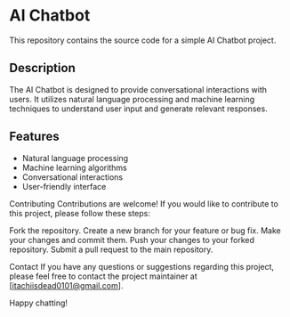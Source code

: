 # AI Chatbot
This repository contains the source code for a simple AI Chatbot project.

## Description

The AI Chatbot is designed to provide conversational interactions with users. It utilizes natural language processing and machine learning techniques to understand user input and generate relevant responses.

## Features

- Natural language processing
- Machine learning algorithms
- Conversational interactions
- User-friendly interface

Contributing
Contributions are welcome! If you would like to contribute to this project, please follow these steps:

Fork the repository.
Create a new branch for your feature or bug fix.
Make your changes and commit them.
Push your changes to your forked repository.
Submit a pull request to the main repository.

Contact
If you have any questions or suggestions regarding this project, please feel free to contact the project maintainer at [itachiisdead0101@gmail.com].

Happy chatting!

